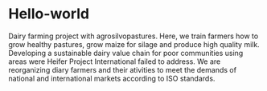 # Hello-world
Dairy farming project with agrosilvopastures. Here, we train farmers how to grow healthy pastures, grow maize for silage and produce high quality milk. Developing a sustainable dairy value chain for poor communities using areas were Heifer Project International failed to address. We are reorganizing diary farmers and their ativities to meet the demands of national and international markets according to ISO standards.
